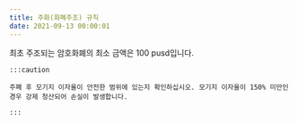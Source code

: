 ```yaml
---
title: 주화(화폐주조) 규칙
date: 2021-09-13 00:00:01
---
```


최초 주조되는 암호화폐의 최소 금액은 100 pusd입니다.

````mdx-code-block
:::caution

주폐 후 모기지 이자율이 안전한 범위에 있는지 확인하십시오. 모기지 이자율이 150% 미만인 경우 강제 청산되어 손실이 발생합니다.

:::
````